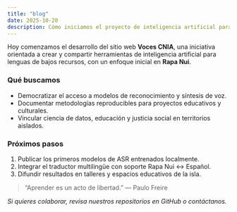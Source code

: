 ```yaml
---
title: "blog"
date: 2025-10-20
description: Cómo iniciamos el proyecto de inteligencia artificial para lenguas polinesias.
---
```


Hoy comenzamos el desarrollo del sitio web **Voces CNIA**, una iniciativa orientada a crear y compartir herramientas de inteligencia artificial para lenguas de bajos recursos, con un enfoque inicial en **Rapa Nui**.

### Qué buscamos
- Democratizar el acceso a modelos de reconocimiento y síntesis de voz.  
- Documentar metodologías reproducibles para proyectos educativos y culturales.  
- Vincular ciencia de datos, educación y justicia social en territorios aislados.

### Próximos pasos
1. Publicar los primeros modelos de ASR entrenados localmente.  
2. Integrar el traductor multilingüe con soporte Rapa Nui ↔ Español.  
3. Difundir resultados en talleres y espacios educativos de la isla.

> “Aprender es un acto de libertad.” — Paulo Freire

_Si quieres colaborar, revisa nuestros repositorios en GitHub o contáctanos._
